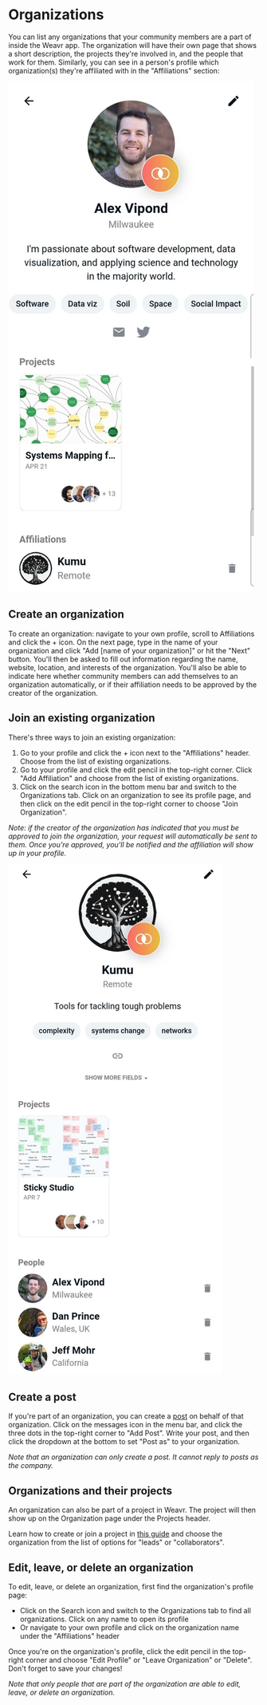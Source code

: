 # Organizations

You can list any organizations that your community members are a part of inside the Weavr app. The organization will have their own page that shows a short description, the projects they're involved in, and the people that work for them. 
Similarly, you can see in a person's profile which organization(s) they're affiliated with in the "Affiliations" section: 

![Phone screenshot of affiliations](/images/affiliations.jpg)

## Create an organization 

To create an organization: navigate to your own profile, scroll to Affiliations and click the + icon. 
On the next page, type in the name of your organization and click "Add [name of your organization]" or hit the "Next" button. 
You'll then be asked to fill out information regarding the name, website, location, and interests of the organization. 
You'll also be able to indicate here whether community members can add themselves to an organization automatically, or if their affiliation needs to be approved by the creator of the organization.  

## Join an existing organization

There's three ways to join an existing organization: 

1. Go to your profile and click the + icon next to the "Affiliations" header. Choose from the list of existing organizations. 
2. Go to your profile and click the edit pencil in the top-right corner. Click "Add Affiliation" and choose from the list of existing organizations.
3. Click on the search icon in the bottom menu bar and switch to the Organizations tab. Click on an organization to see its profile page, and then click on the edit pencil in the top-right corner to choose "Join Organization".

_Note: if the creator of the organization has indicated that you must be approved to join the organization, your request will automatically be sent to them. 
Once you're approved, you'll be notified and the affiliation will show up in your profile._

![Phone screenshot of organizations](/images/organizations.jpg)

## Create a post

If you're part of an organization, you can create a [post](https://help.weavr.app/guides/messages.html) on behalf of that organization. Click on the messages icon in the menu bar, and click the three dots in the top-right corner to "Add Post". Write your post, and then click the dropdown at the bottom to set "Post as" to your organization. 

_Note that an organization can only create a post. It cannot reply to posts as the company._

## Organizations and their projects
An organization can also be part of a project in Weavr. The project will then show up on the Organization page under the Projects header. 

Learn how to create or join a project in [this guide](https://help.weavr.app/guides/projects.html) and choose the organization from the list of options for "leads" or "collaborators". 

## Edit, leave, or delete an organization
To edit, leave, or delete an organization, first find the organization's profile page: 

- Click on the Search icon and switch to the Organizations tab to find all organizations. Click on any name to open its profile
- Or navigate to your own profile and click on the organization name under the "Affiliations" header

Once you're on the organization's profile, click the edit pencil in the top-right corner and choose "Edit Profile" or "Leave Organization" or "Delete". Don't forget to save your changes!

_Note that only people that are part of the organization are able to edit, leave, or delete an organization._ 
